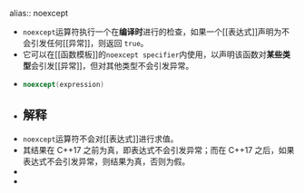 alias:: noexcept

- `noexcept`运算符执行一个在**编译时**进行的检查，如果一个[[表达式]]声明为不会引发任何[[异常]]，则返回 `true`。
- 它可以在[[函数模板]]的`noexcept specifier`内使用，以声明该函数对**某些类型**会引发[[异常]]，但对其他类型不会引发异常。
- ``` C++
  noexcept(expression)
  ```
- ## 解释
- `noexcept`运算符不会对[[表达式]]进行求值。
- 其结果在 C++17 之前为真，即表达式不会引发异常；而在 C++17 之后，如果表达式不会引发异常，则结果为真，否则为假。
-
-